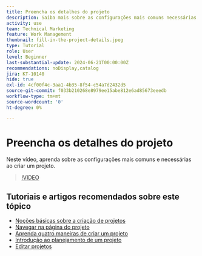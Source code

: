 ```yaml
---
title: Preencha os detalhes do projeto
description: Saiba mais sobre as configurações mais comuns necessárias ao criar um projeto.
activity: use
team: Technical Marketing
feature: Work Management
thumbnail: fill-in-the-project-details.jpeg
type: Tutorial
role: User
level: Beginner
last-substantial-update: 2024-06-21T00:00:00Z
recommendations: noDisplay,catalog
jira: KT-10140
hide: true
exl-id: 4cf00f4c-3aa1-4b35-8f54-c54a7d2432d5
source-git-commit: f033b210268e8979ee15abe812e6ad85673eeedb
workflow-type: tm+mt
source-wordcount: '0'
ht-degree: 0%

---
```


# Preencha os detalhes do projeto

Neste vídeo, aprenda sobre as configurações mais comuns e necessárias ao criar um projeto.

>[!VIDEO](https://video.tv.adobe.com/v/3430410/?quality=12&learn=on)


## Tutoriais e artigos recomendados sobre este tópico

* [Noções básicas sobre a criação de projetos](/help/manage-work/projects/understand-basic-project-creation.md)
* [Navegar na página do projeto](/help/manage-work/projects/navigate-the-project-page.md)
* [Aprenda quatro maneiras de criar um projeto](/help/manage-work/projects/understand-other-ways-to-create-projects.md)
* [Introdução ao planejamento de um projeto](/help/manage-work/projects/getting-started-plan-a-project.md)
* [Editar projetos](https://experienceleague.adobe.com/pt-br/docs/workfront/using/manage-work/projects/manage-projects/edit-projects)
